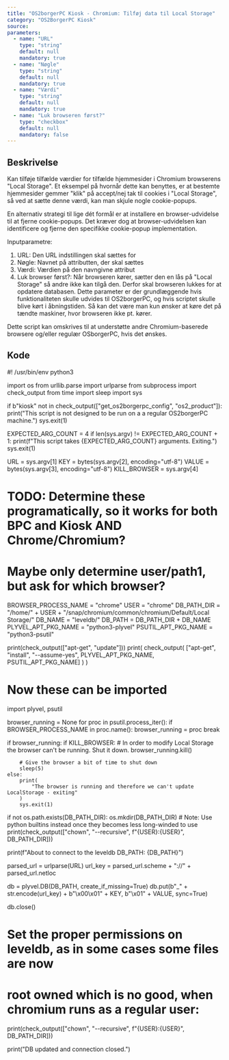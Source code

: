 ```yaml
---
title: "OS2borgerPC Kiosk - Chromium: Tilføj data til Local Storage"
category: "OS2BorgerPC Kiosk"
source: 
parameters:
  - name: "URL"
    type: "string"
    default: null
    mandatory: true
  - name: "Nøgle"
    type: "string"
    default: null
    mandatory: true
  - name: "Værdi"
    type: "string"
    default: null
    mandatory: true
  - name: "Luk browseren først?"
    type: "checkbox"
    default: null
    mandatory: false
---
```


## Beskrivelse
Kan tilføje tilfælde værdier for tilfælde hjemmesider i Chromium browserens "Local Storage".
Et eksempel på hvornår dette kan benyttes, er at bestemte hjemmesider gemmer "klik" på accept/nej tak til cookies i "Local Storage", så ved at sætte denne værdi, kan man skjule nogle cookie-popups.

En alternativ strategi til lige dét formål er at installere en browser-udvidelse til at fjerne cookie-popups. 
Det kræver dog at browser-udvidelsen kan identificere og fjerne den specifikke cookie-popup implementation.

Inputparametre:
1. URL: Den URL indstillingen skal sættes for
2. Nøgle: Navnet på attributten, der skal sættes
3. Værdi: Værdien på den navngivne attribut
4. Luk browser først?:
   Når browseren kører, sætter den en lås på "Local Storage" så andre ikke kan tilgå den. Derfor skal browseren lukkes for at opdatere databasen.
   Dette parameter er der grundlæggende hvis funktionaliteten skulle udvides til OS2borgerPC, og hvis scriptet skulle blive kørt i åbningstiden. Så kan det være man kun ønsker at køre det på tændte maskiner, hvor browseren ikke pt. kører.

Dette script kan omskrives til at understøtte andre Chromium-baserede browsere og/eller regulær OSborgerPC, hvis det ønskes.

## Kode
#! /usr/bin/env python3

import os
from urllib.parse import urlparse
from subprocess import check_output
from time import sleep
import sys

if b"kiosk" not in check_output(["get_os2borgerpc_config", "os2_product"]):
    print("This script is not designed to be run on a a regular OS2borgerPC machine.")
    sys.exit(1)

EXPECTED_ARG_COUNT = 4
if len(sys.argv) != EXPECTED_ARG_COUNT + 1:
    print(f"This script takes {EXPECTED_ARG_COUNT} arguments. Exiting.")
    sys.exit(1)

URL = sys.argv[1]
KEY = bytes(sys.argv[2], encoding="utf-8")
VALUE = bytes(sys.argv[3], encoding="utf-8")
KILL_BROWSER = sys.argv[4]

# TODO: Determine these programatically, so it works for both BPC and Kiosk AND Chrome/Chromium?
# Maybe only determine user/path1, but ask for which browser?
BROWSER_PROCESS_NAME = "chrome"
USER = "chrome"
DB_PATH_DIR = "/home/" + USER + "/snap/chromium/common/chromium/Default/Local Storage/"
DB_NAME = "leveldb/"
DB_PATH = DB_PATH_DIR + DB_NAME
PLYVEL_APT_PKG_NAME = "python3-plyvel"
PSUTIL_APT_PKG_NAME = "python3-psutil"

print(check_output(["apt-get", "update"]))
print(
    check_output(
        ["apt-get", "install", "--assume-yes", PLYVEL_APT_PKG_NAME, PSUTIL_APT_PKG_NAME]
    )
)

# Now these can be imported
import plyvel, psutil

browser_running = None
for proc in psutil.process_iter():
    if BROWSER_PROCESS_NAME in proc.name():
        browser_running = proc
        break

if browser_running:
    if KILL_BROWSER:
        # In order to modify Local Storage the browser can't be running. Shut it down.
        browser_running.kill()

        # Give the browser a bit of time to shut down
        sleep(5)
    else:
        print(
            "The browser is running and therefore we can't update LocalStorage - exiting"
        )
        sys.exit(1)

if not os.path.exists(DB_PATH_DIR):
    os.mkdir(DB_PATH_DIR)
    # Note: Use python builtins instead once they becomes less long-winded to use
    print(check_output(["chown", "--recursive", f"{USER}:{USER}", DB_PATH_DIR]))

print(f"About to connect to the leveldb DB_PATH: {DB_PATH}")

parsed_url = urlparse(URL)
url_key = parsed_url.scheme + "://" + parsed_url.netloc

db = plyvel.DB(DB_PATH, create_if_missing=True)
db.put(b"_" + str.encode(url_key) + b"\x00\x01" + KEY, b"\x01" + VALUE, sync=True)

db.close()

# Set the proper permissions on leveldb, as in some cases some files are now
# root owned which is no good, when chromium runs as a regular user:
print(check_output(["chown", "--recursive", f"{USER}:{USER}", DB_PATH_DIR]))

print("DB updated and connection closed.")
